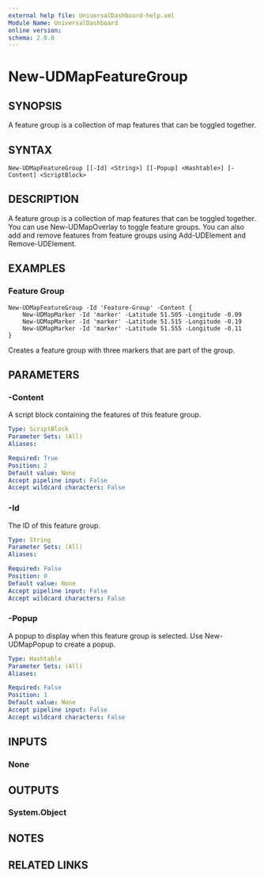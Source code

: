 ```yaml
---
external help file: UniversalDashboard-help.xml
Module Name: UniversalDashboard
online version: 
schema: 2.0.0
---
```


# New-UDMapFeatureGroup

## SYNOPSIS
A feature group is a collection of map features that can be toggled together.

## SYNTAX

```
New-UDMapFeatureGroup [[-Id] <String>] [[-Popup] <Hashtable>] [-Content] <ScriptBlock>
```

## DESCRIPTION
A feature group is a collection of map features that can be toggled together. You can use New-UDMapOverlay to toggle feature groups. You can also add and remove features from feature groups using Add-UDElement and Remove-UDElement.

## EXAMPLES

### Feature Group
```
New-UDMapFeatureGroup -Id 'Feature-Group' -Content {
    New-UDMapMarker -Id 'marker' -Latitude 51.505 -Longitude -0.09
    New-UDMapMarker -Id 'marker' -Latitude 51.515 -Longitude -0.19
    New-UDMapMarker -Id 'marker' -Latitude 51.555 -Longitude -0.11
} 
```

Creates a feature group with three markers that are part of the group. 

## PARAMETERS

### -Content
A script block containing the features of this feature group.

```yaml
Type: ScriptBlock
Parameter Sets: (All)
Aliases: 

Required: True
Position: 2
Default value: None
Accept pipeline input: False
Accept wildcard characters: False
```

### -Id
The ID of this feature group.

```yaml
Type: String
Parameter Sets: (All)
Aliases: 

Required: False
Position: 0
Default value: None
Accept pipeline input: False
Accept wildcard characters: False
```

### -Popup
A popup to display when this feature group is selected. Use New-UDMapPopup to create a popup.

```yaml
Type: Hashtable
Parameter Sets: (All)
Aliases: 

Required: False
Position: 1
Default value: None
Accept pipeline input: False
Accept wildcard characters: False
```

## INPUTS

### None


## OUTPUTS

### System.Object

## NOTES

## RELATED LINKS

